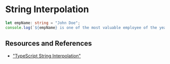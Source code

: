 # String Interpolation

```typescript
let empName: string = "John Doe";
console.log(`${empName} is one of the most valuable employee of the year`);
```

## Resources and References

- ["TypeScript String Interpolation"](https://www.scaler.com/topics/typescript/typescript-string-interpolation/)

